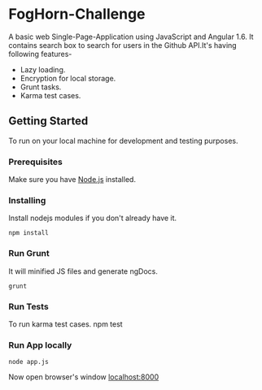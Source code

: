 # FogHorn-Challenge
A basic web Single-Page-Application using JavaScript and Angular 1.6. It contains search box to search for users in the Github API.It's having following features-
* Lazy loading.
* Encryption for local storage.
* Grunt tasks.
* Karma test cases.
## Getting Started
To run on your local machine for development and testing purposes.
### Prerequisites
Make sure you have [Node.js](https://nodejs.org/en/) installed.
### Installing
Install nodejs modules if you don't already have it.
```
npm install
```
### Run Grunt
It will minified JS files and generate ngDocs.
```
grunt
```
### Run Tests
To run karma test cases.
npm test
### Run App locally
```
node app.js
```
Now open browser's window [localhost:8000](http://localhost:8000/#!/)
